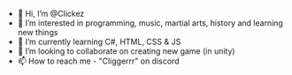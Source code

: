 - 👋 Hi, I’m @Clickez
- 👀 I’m interested in programming, music, martial arts, history and learning new things
- 🌱 I’m currently learning C#, HTML, CSS & JS
- 💞️ I’m looking to collaborate on creating new game (in unity)
- 📫 How to reach me
        - "Cliggerrr" on discord
